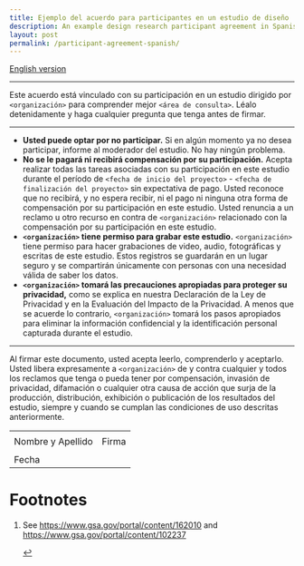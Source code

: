 ```yaml
---
title: Ejemplo del acuerdo para participantes en un estudio de diseño
description: An example design research participant agreement in Spanish
layout: post
permalink: /participant-agreement-spanish/
---
```


[English version](/participant-agreement/)

---

Este acuerdo está vinculado con su participación en un estudio dirigido por `<organización>` para comprender mejor `<área de consulta>`. Léalo detenidamente y haga cualquier pregunta que tenga antes de firmar.

---

- **Usted puede optar por no participar.** Si en algún momento ya no desea participar, informe al moderador del estudio. No hay ningún problema.
- **No se le pagará ni recibirá compensación por su participación.** Acepta realizar todas las tareas asociadas con su participación en este estudio durante el período de `<fecha de inicio del proyecto>` - `<fecha de finalización del proyecto>` sin expectativa de pago. Usted reconoce que no recibirá, y no espera recibir, ni el pago ni ninguna otra forma de compensación por su participación en este estudio. Usted renuncia a un reclamo u otro recurso en contra de `<organización>` relacionado con la compensación por su participación en este estudio.
- **`<organización>` tiene permiso para grabar este estudio.** `<organización>` tiene permiso para hacer grabaciones de video, audio, fotográficas y escritas de este estudio. Estos registros se guardarán en un lugar seguro y se compartirán únicamente con personas con una necesidad válida de saber los datos.
- **`<organización>` tomará las precauciones apropiadas para proteger su privacidad,** como se explica en nuestra Declaración de la Ley de Privacidad y en la Evaluación del Impacto de la Privacidad. A menos que se acuerde lo contrario, `<organización>` tomará los pasos apropiados para eliminar la información confidencial y la identificación personal capturada durante el estudio.

---

Al firmar este documento, usted acepta leerlo, comprenderlo y aceptarlo. Usted libera expresamente a `<organización>` de y contra cualquier y todos los reclamos que tenga o pueda tener por compensación, invasión de privacidad, difamación o cualquier otra causa de acción que surja de la producción, distribución, exhibición o publicación de los resultados del estudio, siempre y cuando se cumplan las condiciones de uso descritas anteriormente.

<table class="signature-block">
  <tr>
    <td>
    </td>
    <td>
    </td>
  </tr>
  <tr>
    <td class="label">
      Nombre y Apellido
    </td>
    <td class="label">
      Firma
    </td>
  </tr>
  <tr>
    <td>
    </td>
    <td>
    </td>
  </tr>
  <tr>
    <td class="label">Fecha</td>
    <td>&nbsp;</td>
  </tr>
</table>

<footer>
  <h1 id="footnote-label">Footnotes</h1>
  <ol>
    <li id="footnote-pia">
      <p>See <a href="https://www.gsa.gov/portal/content/162010">https://www.gsa.gov/portal/content/162010</a> and <a href="https://www.gsa.gov/portal/content/102237">https://www.gsa.gov/portal/content/102237</a></p>
      <a href="#footnote-pia-ref" aria-label="Back to content">↩</a>
    </li>
  </ol>
</footer>
